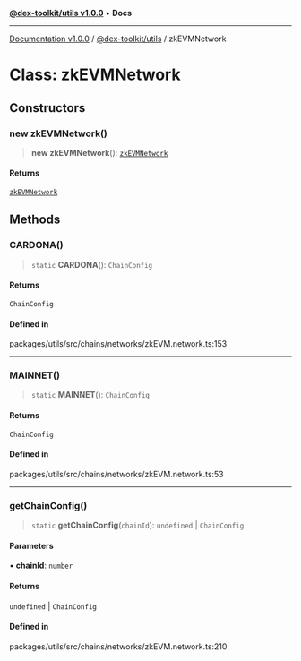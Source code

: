[**@dex-toolkit/utils v1.0.0**](../README.md) • **Docs**

***

[Documentation v1.0.0](../../../packages.md) / [@dex-toolkit/utils](../README.md) / zkEVMNetwork

# Class: zkEVMNetwork

## Constructors

### new zkEVMNetwork()

> **new zkEVMNetwork**(): [`zkEVMNetwork`](zkEVMNetwork.md)

#### Returns

[`zkEVMNetwork`](zkEVMNetwork.md)

## Methods

### CARDONA()

> `static` **CARDONA**(): `ChainConfig`

#### Returns

`ChainConfig`

#### Defined in

packages/utils/src/chains/networks/zkEVM.network.ts:153

***

### MAINNET()

> `static` **MAINNET**(): `ChainConfig`

#### Returns

`ChainConfig`

#### Defined in

packages/utils/src/chains/networks/zkEVM.network.ts:53

***

### getChainConfig()

> `static` **getChainConfig**(`chainId`): `undefined` \| `ChainConfig`

#### Parameters

• **chainId**: `number`

#### Returns

`undefined` \| `ChainConfig`

#### Defined in

packages/utils/src/chains/networks/zkEVM.network.ts:210

